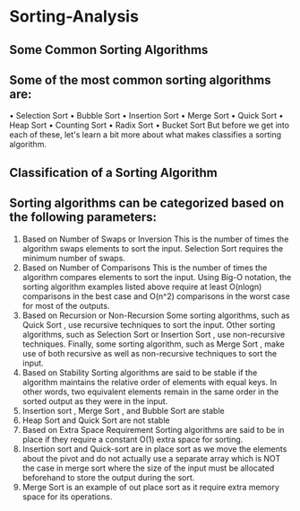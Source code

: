 # Sorting-Analysis
## Some Common Sorting Algorithms
## Some of the most common sorting algorithms are:
•	Selection Sort
•	Bubble Sort
•	Insertion Sort
•	Merge Sort
•	Quick Sort
•	Heap Sort
•	Counting Sort
•	Radix Sort
•	Bucket Sort
 But before we get into each of these, let's learn a bit more about what makes classifies a sorting algorithm.
## Classification of a Sorting Algorithm
## Sorting algorithms can be categorized based on the following parameters:
1.	Based on Number of Swaps or Inversion This is the number of times the algorithm swaps elements to sort the input.  Selection Sort  requires the minimum number of swaps.
2.	Based on Number of Comparisons This is the number of times the algorithm compares elements to sort the input. Using Big-O notation, the sorting algorithm examples listed above require at least  O(nlogn) comparisons in the best case and  O(n^2)  comparisons in the worst case for most of the outputs.
3.	Based on Recursion or Non-Recursion Some sorting algorithms, such as  Quick Sort , use recursive techniques to sort the input. Other sorting algorithms, such as  Selection Sort  or  Insertion Sort , use non-recursive techniques. Finally, some sorting algorithm, such as  Merge Sort , make use of both recursive as well as non-recursive techniques to sort the input.
4.	Based on Stability Sorting algorithms are said to be  stable  if the algorithm maintains the relative order of elements with equal keys. In other words, two equivalent elements remain in the same order in the sorted output as they were in the input.
5.	Insertion sort ,  Merge Sort , and  Bubble Sort  are stable
6.	Heap Sort  and  Quick Sort  are not stable
7.	Based on Extra Space Requirement Sorting algorithms are said to be  in place  if they require a constant  O(1)  extra space for sorting.
8.	Insertion sort  and  Quick-sort  are  in place  sort as we move the elements about the pivot and do not actually use a separate array which is NOT the case in merge sort where the size of the input must be allocated beforehand to store the output during the sort.
9.	Merge Sort  is an example of  out place  sort as it require extra memory space for its operations.

